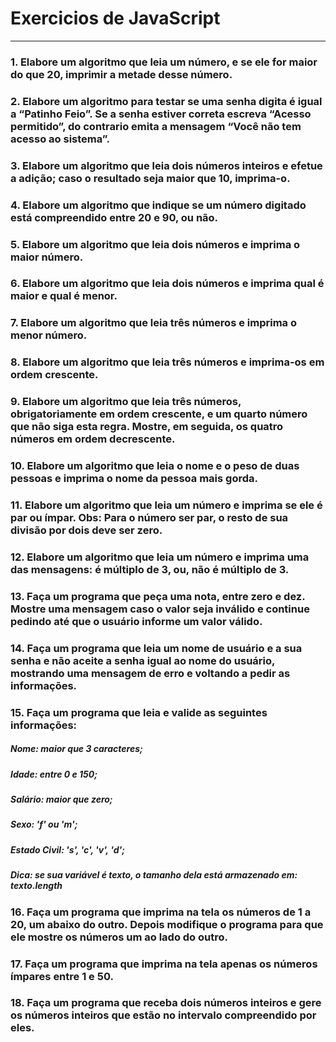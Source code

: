 

   
<h1>
 Exercicios de JavaScript
</h1>
<hr>

### 1.  Elabore um algoritmo que leia um número, e se ele for maior do que 20, imprimir a metade desse número.  

### 2. Elabore  um  algoritmo  para  testar  se  uma  senha  digita  é  igual  a  “Patinho  Feio”.  Se  a  senha  estiver  correta escreva “Acesso permitido”, do contrario emita a mensagem “Você não tem acesso ao sistema”.  

### 3.  Elabore um algoritmo que leia dois números inteiros e efetue a adição; caso o resultado seja maior que 10, imprima-o.  

### 4.  Elabore um algoritmo que indique se um número digitado está compreendido entre 20 e 90, ou não.  

### 5.  Elabore um algoritmo que leia dois números e imprima o maior número.  

### 6.  Elabore um algoritmo que leia dois números e imprima qual é maior e qual é menor.  

### 7.  Elabore um algoritmo que leia três números e imprima o menor número.  

### 8.  Elabore um algoritmo que leia três números e imprima-os em ordem crescente.  

### 9.  Elabore um algoritmo que leia três números, obrigatoriamente em ordem crescente, e um quarto número que não siga esta regra. Mostre, em seguida, os quatro números em ordem decrescente.  

### 10. Elabore um algoritmo que leia o nome e o peso de duas pessoas e imprima o nome da pessoa mais gorda.  

### 11. Elabore um algoritmo que leia um número e imprima se ele é par ou ímpar.  Obs: Para o número ser par, o resto de sua divisão por dois deve ser zero.  

### 12. Elabore um algoritmo que leia um número e imprima uma das mensagens: é múltiplo de 3, ou, não é múltiplo de 3. 

### 13. Faça um programa que peça uma nota, entre zero e dez. Mostre uma mensagem caso o valor seja inválido e continue pedindo até que o usuário informe um valor válido. 

### 14. Faça um programa que leia um nome de usuário e a sua senha e não aceite a senha igual ao nome do usuário, mostrando uma mensagem de erro e voltando a pedir as informações. 

### 15. Faça um programa que leia e valide as seguintes informações:
##### Nome: maior que 3 caracteres;
##### Idade: entre 0 e 150;
##### Salário: maior que zero;
##### Sexo: 'f' ou 'm';
##### Estado Civil: 's', 'c', 'v', 'd';
##### Dica: se sua variável é texto, o tamanho dela está armazenado em: texto.length

### 16. Faça um programa que imprima na tela os números de 1 a 20, um abaixo do outro. Depois modifique o programa para que ele mostre os números um ao lado do outro.
 
### 17. Faça um programa que imprima na tela apenas os números ímpares entre 1 e 50.

### 18. Faça um programa que receba dois números inteiros e gere os números inteiros que estão no intervalo compreendido por eles.
